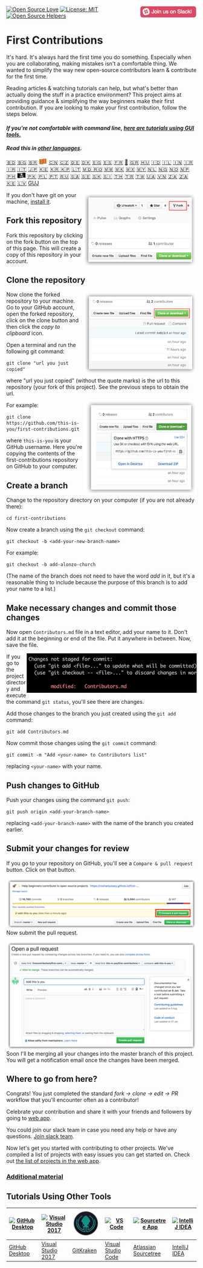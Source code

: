 [![Open Source Love](https://badges.frapsoft.com/os/v1/open-source.svg?v=103)](https://github.com/ellerbrock/open-source-badges/)
[<img align="right" width="150" src="assets/join-slack-team.png">](https://join.slack.com/t/firstcontributors/shared_invite/enQtNjkxNzQwNzA2MTMwLTVhMWJjNjg2ODRlNWZhNjIzYjgwNDIyZWYwZjhjYTQ4OTBjMWM0MmFhZDUxNzBiYzczMGNiYzcxNjkzZDZlMDM)
[![License: MIT](https://img.shields.io/badge/License-MIT-green.svg)](https://opensource.org/licenses/MIT)
[![Open Source Helpers](https://www.codetriage.com/roshanjossey/first-contributions/badges/users.svg)](https://www.codetriage.com/roshanjossey/first-contributions)


# First Contributions

It's hard. It's always hard the first time you do something. Especially when you are collaborating, making mistakes isn't a comfortable thing. We wanted to simplify the way new open-source contributors learn & contribute for the first time.

Reading articles & watching tutorials can help, but what's better than actually doing the stuff in a practice environment? This project aims at providing guidance & simplifying the way beginners make their first contribution. If you are looking to make your first contribution, follow the steps below.

#### *If you're not comfortable with command line, [here are tutorials using GUI tools.]( #tutorials-using-other-tools )*

#### *Read this in [other languages](translations/Translations.md).*

[:bangladesh:](translations/README.bn.md "বাংলা")
[🇧🇬](translations/README.bg.md "Bulgarian")
[🇧🇷](translations/README.pt_br.md "Português (Brasil)")
[<img src="assets/catalan1.png" width="22">](translations/README.ca.md "Català")
[🇨🇳](translations/README.chs.md "中文(Simplified)")
[🇨🇿](translations/README.cs.md "Czech")
[🇩🇪](translations/README.de.md "Deutsch")
[🇩🇰](translations/README.da.md "Dansk")
[🇪🇬](translations/README.eg.md "المصرية")
[🇪🇸](translations/README.es.md "Español")
[🇫🇷](translations/README.fr.md "Français")
[🏴](translations/README.gl.md "Galego")
[🇬🇷](translations/README.gr.md "ελληνικά")
[🇭🇺](translations/README.hu.md "Magyar")
[🇮🇩](translations/README.id.md "Bahasa Indonesia")
[🇮🇱](translations/README.hb.md "עברית")
[🇮🇳](translations/Translations.md)
[🇮🇷](translations/README.fa.md "فارسی")
[🇮🇷](translations/README.fa.en.md "Persian_Finglish")
[🇮🇹](translations/README.it.md "Italiano")
[🇯🇵](translations/README.ja.md "日本語")
[🇰🇪](translations/README.kws.md "Kiswahili (Kenya)")
[🇰🇷 🇰🇵](translations/README.ko.md "한국어")
[🇱🇹](translations/README.lt.md "Lietuvių kalba")
[🇲🇩 🇷🇴](translations/README.ro.md "Limba Română")
[🇲🇲](translations/README.mm_unicode.md "မြန်မာ")
[🇲🇰](translations/README.mk.md "Македонски")
[🇲🇽](translations/README.mx.md "Mexico")
[🇲🇾](translations/README.my.md "Bahasa Melayu / بهاس ملايو‎ / Malay")
[🇳🇱](translations/README.nl.md "Nederlands")
[🇳🇬](translations/README.igb.md "Igbo - Nigeria")
[🇳🇴](translations/README.no.md "Norsk")
[🇳🇵](translations/README.np.md "नेपाली")
[🇵🇭](translations/README.tl.md "Wikang Filipino")
[<img src="assets/pirate.png" width="22">](translations/README.en-pirate.md "English (Pirate)")
[🇵🇰](translations/README.ur.md "اردو")
[🇵🇱](translations/README.pl.md "Polski")
[🇵🇹](translations/README.pt-pt.md "Português (Portugal)")
[🇷🇺](translations/README.ru.md "Русский язык")
[🇸🇦](translations/README.ar.md)
[🇸🇪](translations/README.se.md "Svenska")
[:slovakia:](translations/README.slk.md "Slovenčina")
[:slovenia:](translations/README.sl.md "Slovenščina")
[🇹🇭](translations/README.th.md "ภาษาไทย")
[🇹🇷](translations/README.tr.md "Türkçe")
[🇹🇼](translations/README.cht.md "中文(Traditional)")
[🇺🇦](translations/README.ua.md "Українська")
[🇻🇳](translations/README.vn.md "Tiếng Việt")
[🇿🇦](translations/README.zul.md "Zulu (South Africa)")
[🇿🇦](translations/README.afk.md "Afrikaans (South Africa)")
[🇰🇪](translations/README.kws.md "Kiswahili (Kenya)")
[🇱🇻](translations/README.lv.md)
[GUJ](translations/README.guj.md "ગુજરાતી")



<img align="right" width="300" src="assets/fork.png" alt="fork this repository" />

If you don't have git on your machine, [install it]( https://help.github.com/articles/set-up-git/).

## Fork this repository

Fork this repository by clicking on the fork button on the top of this page.
This will create a copy of this repository in your account.

## Clone the repository

<img align="right" width="300" src="assets/clone.png" alt="clone this repository" />

Now clone the forked repository to your machine. Go to your GitHub account, open the forked repository, click on the clone button and then click the *copy to clipboard* icon.

Open a terminal and run the following git command:

```
git clone "url you just copied"
```
where "url you just copied" (without the quote marks) is the url to this repository (your fork of this project). See the previous steps to obtain the url.

<img align="right" width="300" src="assets/copy-to-clipboard.png" alt="copy URL to clipboard" />

For example:
```
git clone https://github.com/this-is-you/first-contributions.git
```
where `this-is-you` is your GitHub username. Here you're copying the contents of the first-contributions repository on GitHub to your computer.

## Create a branch

Change to the repository directory on your computer (if you are not already there):

```
cd first-contributions
```
Now create a branch using the `git checkout` command:
```
git checkout -b <add-your-new-branch-name>
```

For example:
```
git checkout -b add-alonzo-church
```
(The name of the branch does not need to have the word *add* in it, but it's a reasonable thing to include because the purpose of this branch is to add your name to a list.)

## Make necessary changes and commit those changes

Now open `Contributors.md` file in a text editor, add your name to it. Don't add it at the beginning or end of the file. Put it anywhere in between. Now, save the file.

<img align="right" width="450" src="assets/git-status.png" alt="git status" />


If you go to the project directory and execute the command `git status`, you'll see there are changes.


Add those changes to the branch you just created using the `git add` command:

```
git add Contributors.md
```

Now commit those changes using the `git commit` command:
```
git commit -m "Add <your-name> to Contributors list"
```
replacing `<your-name>` with your name.

## Push changes to GitHub

Push your changes using the command `git push`:
```
git push origin <add-your-branch-name>
```
replacing `<add-your-branch-name>` with the name of the branch you created earlier.

## Submit your changes for review

If you go to your repository on GitHub, you'll see a  `Compare & pull request` button. Click on that button.

<img style="float: right;" src="assets/compare-and-pull.png" alt="create a pull request" />

Now submit the pull request.

<img style="float: right;" src="assets/submit-pull-request.png" alt="submit pull request" />

Soon I'll be merging all your changes into the master branch of this project. You will get a notification email once the changes have been merged.

## Where to go from here?

Congrats!  You just completed the standard _fork -> clone -> edit -> PR_ workflow that you'll encounter often as a contributor!

Celebrate your contribution and share it with your friends and followers by going to [web app](https://firstcontributions.github.io/#social-share).

You could join our slack team in case you need any help or have any questions. [Join slack team](https://join.slack.com/t/firstcontributors/shared_invite/enQtNjkxNzQwNzA2MTMwLTVhMWJjNjg2ODRlNWZhNjIzYjgwNDIyZWYwZjhjYTQ4OTBjMWM0MmFhZDUxNzBiYzczMGNiYzcxNjkzZDZlMDM).

Now let's get you started with contributing to other projects. We've compiled a list of projects with easy issues you can get started on. Check out [the list of projects in the web app](https://firstcontributions.github.io/#project-list).

### [Additional material](additional-material/git_workflow_scenarios/additional-material.md)


## Tutorials Using Other Tools

|<a href="github-desktop-tutorial.md"><img alt="GitHub Desktop" src="https://desktop.github.com/images/desktop-icon.svg" width="100"></a>|<a href="github-windows-vs2017-tutorial.md"><img alt="Visual Studio 2017" src="https://upload.wikimedia.org/wikipedia/commons/c/cd/Visual_Studio_2017_Logo.svg" width="100"></a>|<a href="gitkraken-tutorial.md"><img alt="GitKraken" src="/assets/gk-icon.png" width="100"></a>|<a href="github-windows-vs-code-tutorial.md"><img alt="VS Code" src="https://upload.wikimedia.org/wikipedia/commons/2/2d/Visual_Studio_Code_1.18_icon.svg" width=100></a>|<a href="sourcetree-macos-tutorial.md"><img alt="Sourcetree App" src="https://wac-cdn.atlassian.com/dam/jcr:81b15cde-be2e-4f4a-8af7-9436f4a1b431/Sourcetree-icon-blue.svg" width=100></a>|<a href="github-windows-intellij-tutorial.md"><img alt="IntelliJ IDEA" src="https://upload.wikimedia.org/wikipedia/commons/d/d5/IntelliJ_IDEA_Logo.svg" width=100></a>|
|---|---|---|---|---|---|
|[GitHub Desktop](github-desktop-tutorial.md)|[Visual Studio 2017](github-windows-vs2017-tutorial.md)|[GitKraken](gitkraken-tutorial.md)|[Visual Studio Code](github-windows-vs-code-tutorial.md)|[Atlassian Sourcetree](sourcetree-macos-tutorial.md)|[IntelliJ IDEA](github-windows-intellij-tutorial.md)|
